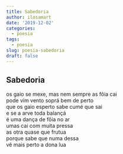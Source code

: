 ```yaml
---
title: Sabedoria
author: ilosamart
date: '2019-12-02'
categories:
  - poesia
tags:
  - poesia
slug: poesia-sabedoria
draft: false
---
```


## Sabedoria

os gaio se mexe, mas nem sempre as fôia cai\
pode vim vento soprá bem de perto\
que os gaio esperto sabe cumé que sai\
e se a arve toda balançá\
é uma dança de fôia no ar\
umas cai com muita pressa\
as otra quase que frutua\
porque sabe que numa dessa\
vê mais perto a dona lua